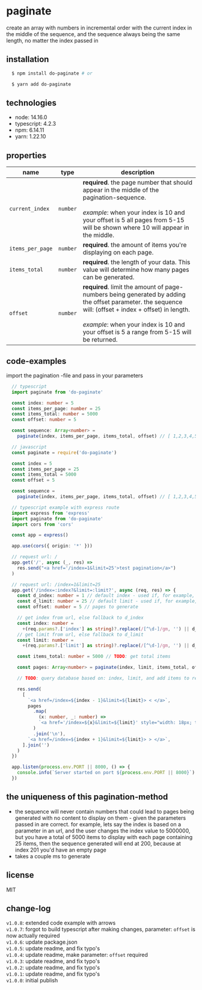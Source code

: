 # paginate
create an array with numbers in incremental order with the current index in the middle of the sequence, and the sequence always being the same length, no matter the index passed in

## installation
```bash
  $ npm install do-paginate # or

  $ yarn add do-paginate
```

## technologies
* node: 14.16.0
* typescript: 4.2.3
* npm: 6.14.11
* yarn: 1.22.10

## properties
| name | type | description |
|---|---|---|
| `current_index` | `number` | **required**. the page number that should appear in the middle of the pagination-sequence.<br><br>*example*: when your index is 10 and your offset is 5 all pages from 5-15 will be shown where 10 will appear in the middle. |
| `items_per_page` | `number` | **required**. the amount of items you're displaying on each page. |
| `items_total` | `number` | **required**. the length of your data. This value will determine how many pages can be generated.  |
| `offset` | `number` | **required**. limit the amount of page-numbers being generated by adding the offset parameter. the sequence will: (offset + index + offset) in length.<br><br>*example*: when your index is 10 and your offset is 5 a range from 5-15 will be returned. |

## code-examples
import the pagination -file and pass in your parameters
```typescript
  // typescript
  import paginate from 'do-paginate'

  const index: number = 5
  const items_per_page: number = 25
  const items_total: number = 5000
  const offset: number = 5

  const sequence: Array<number> =
    paginate(index, items_per_page, items_total, offset) // [ 1,2,3,4,5,6,7,8,9,10,11 ]
```
```javascript
  // javascript
  const paginate = require('do-paginate')

  const index = 5
  const items_per_page = 25
  const items_total = 5000
  const offset = 5

  const sequence =
    paginate(index, items_per_page, items_total, offset) // [ 1,2,3,4,5,6,7,8,9,10,11 ]
```
```typescript
  // typescript example with express route
  import express from 'express'
  import paginate from 'do-paginate'
  import cors from 'cors'

  const app = express()

  app.use(cors({ origin: '*' }))

  // request url: /
  app.get('/', async (_, res) =>
    res.send("<a href='/index=1&limit=25'>test pagination</a>")
  )

  // request url: /index=1&limit=25
  app.get('/index=:index?&limit=:limit?', async (req, res) => {
    const d_index: number = 1 // default index - used if, for example, none is passed in
    const d_limit: number = 25 // default limit - used if, for example, none is passed in
    const offset: number = 5 // pages to generate

    // get index from url, else fallback to d_index
    const index: number =
      +(req.params?.['index'] as string)?.replace(/[^\d-]/gm, '') || d_index
    // get limit from url, else fallback to d_limit
    const limit: number =
      +(req.params?.['limit'] as string)?.replace(/[^\d-]/gm, '') || d_limit

    const items_total: number = 5000 // TODO: get total items

    const pages: Array<number> = paginate(index, limit, items_total, offset)

    // TODO: query database based on: index, limit, and add items to response

    res.send(
      [
        `<a href=/index=${index - 1}&limit=${limit}> < </a>`,
        pages
          .map(
            (x: number, _: number) =>
            `<a href='/index=${x}&limit=${limit}' style="width: 18px; text-align: center; display: inline-block;">${x}</a>`
          )
          .join('\n'),
        `<a href=/index=${index + 1}&limit=${limit}> > </a>`,
      ].join('')
    )
  })

  app.listen(process.env.PORT || 8000, () => {
    console.info(`Server started on port ${process.env.PORT || 8000}`)
  })
```

## the uniqueness of this pagination-method
  - the sequence will never contain numbers that could lead to pages being generated with no content to display on them - given the parameters passed in are correct. for example, lets say the index is based on a parameter in an url, and the user changes the index value to 5000000, but you have a total of 5000 items to display with each page containing 25 items, then the sequence generated will end at 200, because at index 201 you'd have an empty page
  - takes a couple ms to generate

## license
MIT

## change-log
`v1.0.8`: extended code example with arrows<br>
`v1.0.7`: forgot to build typescript after making changes, parameter: `offset` is now actually required<br>
`v1.0.6`: update package.json<br>
`v1.0.5`: update readme, and fix typo's<br>
`v1.0.4`: update readme, make parameter: `offset` required<br>
`v1.0.3`: update readme, and fix typo's<br>
`v1.0.2`: update readme, and fix typo's<br>
`v1.0.1`: update readme, and fix typo's<br>
`v1.0.0`: initial publish<br>
